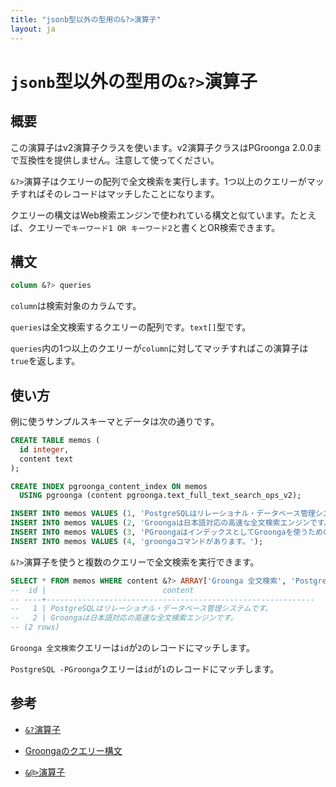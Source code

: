 ```yaml
---
title: "jsonb型以外の型用の&?>演算子"
layout: ja
---
```


# `jsonb`型以外の型用の`&?>`演算子

## 概要

この演算子はv2演算子クラスを使います。v2演算子クラスはPGroonga 2.0.0まで互換性を提供しません。注意して使ってください。

`&?>`演算子はクエリーの配列で全文検索を実行します。1つ以上のクエリーがマッチすればそのレコードはマッチしたことになります。

クエリーの構文はWeb検索エンジンで使われている構文と似ています。たとえば、クエリーで`キーワード1 OR キーワード2`と書くとOR検索できます。

## 構文

```sql
column &?> queries
```

`column`は検索対象のカラムです。

`queries`は全文検索するクエリーの配列です。`text[]`型です。

`queries`内の1つ以上のクエリーが`column`に対してマッチすればこの演算子は`true`を返します。

## 使い方

例に使うサンプルスキーマとデータは次の通りです。

```sql
CREATE TABLE memos (
  id integer,
  content text
);

CREATE INDEX pgroonga_content_index ON memos
  USING pgroonga (content pgroonga.text_full_text_search_ops_v2);
```

```sql
INSERT INTO memos VALUES (1, 'PostgreSQLはリレーショナル・データベース管理システムです。');
INSERT INTO memos VALUES (2, 'Groongaは日本語対応の高速な全文検索エンジンです。');
INSERT INTO memos VALUES (3, 'PGroongaはインデックスとしてGroongaを使うためのPostgreSQLの拡張機能です。');
INSERT INTO memos VALUES (4, 'groongaコマンドがあります。');
```

`&?>`演算子を使うと複数のクエリーで全文検索を実行できます。

```sql
SELECT * FROM memos WHERE content &?> ARRAY['Groonga 全文検索', 'PostgreSQL -PGroonga'];
--  id |                          content                           
-- ----+------------------------------------------------------------
--   1 | PostgreSQLはリレーショナル・データベース管理システムです。
--   2 | Groongaは日本語対応の高速な全文検索エンジンです。
-- (2 rows)
```

`Groonga 全文検索`クエリーは`id`が`2`のレコードにマッチします。

`PostgreSQL -PGroonga`クエリーは`id`が`1`のレコードにマッチします。

## 参考

  * [`&?`演算子](query-v2.html)

  * [Groongaのクエリー構文](http://groonga.org/ja/docs/reference/grn_expr/query_syntax.html)

  * [`&@>`演算子](match-contain-v2.html)
